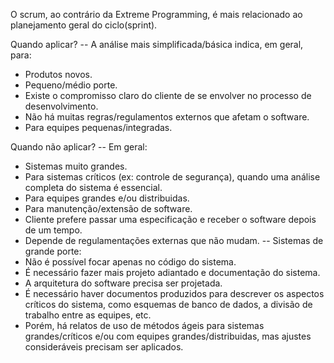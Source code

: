 O scrum, ao contrário da Extreme Programming, é mais relacionado ao planejamento geral do ciclo(sprint).

Quando aplicar?
-- A análise mais simplificada/básica indica, em geral, para:
 - Produtos novos.
 - Pequeno/médio porte.
 - Existe o compromisso claro do cliente de se envolver no processo de desenvolvimento.
 - Não há muitas regras/regulamentos externos que afetam o software.
 - Para equipes pequenas/integradas.

Quando não aplicar?
-- Em geral:
 - Sistemas muito grandes.
 - Para sistemas críticos (ex: controle de segurança), quando uma análise completa do sistema é essencial.
 - Para equipes grandes e/ou distribuidas.
 - Para manutenção/extensão de software.
 - Cliente prefere passar uma especificação e receber o software depois de um tempo.
 - Depende de regulamentações externas que não mudam.
 -- Sistemas de grande porte:
  - Não é possível focar apenas no código do sistema.
  - É necessário fazer mais projeto adiantado e documentação do sistema.
  - A arquitetura do software precisa ser projetada.
  - É necessário haver documentos produzidos para descrever os aspectos críticos do sistema, como esquemas de banco de dados, a divisão de trabalho entre as equipes, etc.
  - Porém, há relatos de uso de métodos ágeis para sistemas grandes/críticos e/ou com equipes grandes/distribuidas, mas ajustes consideráveis precisam ser aplicados.